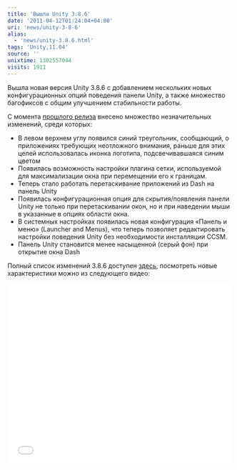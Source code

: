 ```yaml
---
title: 'Вышла Unity 3.8.6'
date: '2011-04-12T01:24:04+04:00'
uri: 'news/unity-3-8-6'
alias: 
  - 'news/unity-3.8.6.html'
tags: 'Unity,11.04'
source: ''
unixtime: 1302557044
visits: 1911
---
```

Вышла новая версия Unity 3.8.6 с добавлением нескольких новых конфигурационных опций поведения панели Unity, а также множество багофиксов с общим улучшением стабильности работы.

С момента [прошлого релиза](news/unity-364-ubuntu-11-04) внесено множество незначительных изменений, среди которых:

*   В левом верхнем углу появился синий треугольник, сообщающий, о приложениях требующих неотложного внимания, раньше для этих целей использовалась иконка логотипа, подсвечивавшаяся синим цветом
*   Появилась возможность настройки плагина сетки, используемой для максимализации окна при перемещении его к границам.
*   Теперь стало работать перетаскивание приложений из Dash на панель Unity
*   Появилась конфигурационная опция для скрытия/появления панели Unity не только при перетаскивании окон, но и при наведении мыши в указанные в опциях области окна.
*   В системных настройках появилась новая конфигурация «Панель и меню» (Launcher and Menus), что теперь позволяет редактировать настройки поведения Unity без необходимости инсталляции CCSM.
*   Панель Unity становится менее насыщенной (серый фон) при открытие окна Dash

Полный список изменений 3.8.6 доступен [здесь](https://launchpad.net/ubuntu/natty/+source/unity/3.8.6-0ubuntu1), посмотреть новые характеристики можно из следующего видео:

<iframe title="YouTube video player" width="500" height="405" src="//www.youtube.com/embed/a5GwcWCJNgE" frameborder="0" allowfullscreen=""></iframe>
